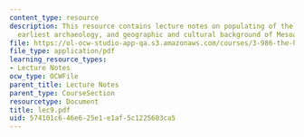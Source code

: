 ```yaml
---
content_type: resource
description: This resource contains lecture notes on populating of the New World,
  earliest archaeology, and geographic and cultural background of Mesoamerica.
file: https://ol-ocw-studio-app-qa.s3.amazonaws.com/courses/3-986-the-human-past-introduction-to-archaeology-fall-2006/574101c646e625e1e1af5c1225603ca5_lec9.pdf
file_type: application/pdf
learning_resource_types:
- Lecture Notes
ocw_type: OCWFile
parent_title: Lecture Notes
parent_type: CourseSection
resourcetype: Document
title: lec9.pdf
uid: 574101c6-46e6-25e1-e1af-5c1225603ca5
---
```

